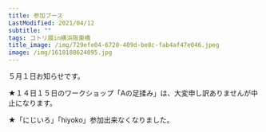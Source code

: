 ```yaml
---
title: 参加ブース
LastModified: 2021/04/12
subtitle: ""
tags: コトリ展in横浜阪東橋
title_image: /img/729efe04-6720-409d-be8c-fab4af47e046.jpeg
image: /img/1618188624095.jpg
---
```

５月１日お知らせです。

★１４日１５日のワークショップ「Aの足揉み」は、大変申し訳ありませんが中止になります。

★「にじいろ」「hiyoko」参加出来なくなりました。
